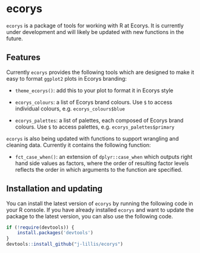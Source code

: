 
<!-- README.md is generated from README.Rmd. Please edit that file -->

# ecorys

`ecorys` is a package of tools for working with R at Ecorys. It is
currently under development and will likely be updated with new
functions in the future.

## Features

Currently `ecorys` provides the following tools which are designed to
make it easy to format `ggplot2` plots in Ecorys branding:

-   `theme_ecorys()`: add this to your plot to format it in Ecorys style

-   `ecorys_colours`: a list of Ecorys brand colours. Use `$` to access
    individual colours, e.g. `ecorys_colours$blue`

-   `ecorys_palettes`: a list of palettes, each composed of Ecorys brand
    colours. Use `$` to access palettes, e.g. `ecorys_palettes$primary`

`ecorys` is also being updated with functions to support wrangling and
cleaning data. Currently it contains the following function:

-   `fct_case_when()`: an extension of `dplyr::case_when` which outputs
    right hand side values as factors, where the order of resulting
    factor levels reflects the order in which arguments to the function
    are specified.

## Installation and updating

You can install the latest version of `ecorys` by running the following
code in your R console. If you have already installed `ecorys` and want
to update the package to the latest version, you can also use the
following code.

``` r
if (!require(devtools)) {
    install.packages('devtools')
}
devtools::install_github("j-lillis/ecorys")
```

## 
